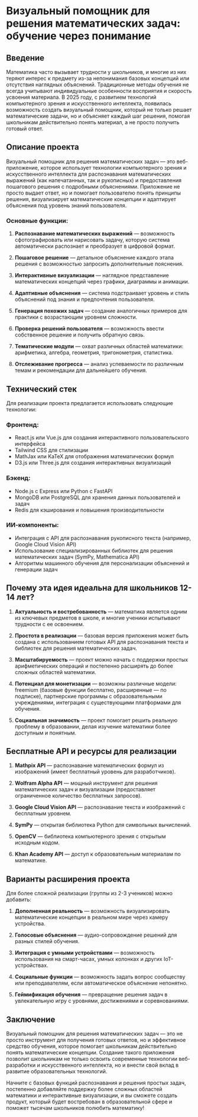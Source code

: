 # Визуальный помощник для решения математических задач: обучение через понимание

## Введение

Математика часто вызывает трудности у школьников, и многие из них теряют интерес к предмету из-за непонимания базовых концепций или отсутствия наглядных объяснений. Традиционные методы обучения не всегда учитывают индивидуальные особенности восприятия и скорость усвоения материала. В 2025 году, с развитием технологий компьютерного зрения и искусственного интеллекта, появилась возможность создать визуальный помощник, который не только решает математические задачи, но и объясняет каждый шаг решения, помогая школьникам действительно понять материал, а не просто получить готовый ответ.

## Описание проекта

Визуальный помощник для решения математических задач — это веб-приложение, которое использует технологии компьютерного зрения и искусственного интеллекта для распознавания математических выражений (как напечатанных, так и рукописных) и предоставления пошагового решения с подробными объяснениями. Приложение не просто выдает ответ, но и помогает пользователю понять принципы решения, визуализирует математические концепции и адаптирует объяснения под уровень знаний пользователя.

### Основные функции:

1. **Распознавание математических выражений** — возможность сфотографировать или нарисовать задачу, которую система автоматически распознает и преобразует в цифровой формат.

2. **Пошаговое решение** — детальное объяснение каждого этапа решения с возможностью запросить дополнительные пояснения.

3. **Интерактивные визуализации** — наглядное представление математических концепций через графики, диаграммы и анимации.

4. **Адаптивные объяснения** — система подстраивает уровень и стиль объяснений под знания и предпочтения пользователя.

5. **Генерация похожих задач** — создание аналогичных примеров для практики с возрастающим уровнем сложности.

6. **Проверка решений пользователя** — возможность ввести собственное решение и получить обратную связь.

7. **Тематические модули** — охват различных областей математики: арифметика, алгебра, геометрия, тригонометрия, статистика.

8. **Отслеживание прогресса** — анализ успеваемости по различным темам и рекомендации для дальнейшего обучения.

## Технический стек

Для реализации проекта предлагается использовать следующие технологии:

### Фронтенд:
- React.js или Vue.js для создания интерактивного пользовательского интерфейса
- Tailwind CSS для стилизации
- MathJax или KaTeX для отображения математических формул
- D3.js или Three.js для создания интерактивных визуализаций

### Бэкенд:
- Node.js с Express или Python с FastAPI
- MongoDB или PostgreSQL для хранения данных пользователей и задач
- Redis для кэширования и повышения производительности

### ИИ-компоненты:
- Интеграция с API для распознавания рукописного текста (например, Google Cloud Vision API)
- Использование специализированных библиотек для решения математических задач (SymPy, Mathematica API)
- Алгоритмы машинного обучения для персонализации объяснений и генерации задач

## Почему эта идея идеальна для школьников 12-14 лет?

1. **Актуальность и востребованность** — математика является одним из ключевых предметов в школе, и многие ученики испытывают трудности с ее освоением.

2. **Простота в реализации** — базовая версия приложения может быть создана с использованием готовых API для распознавания текста и библиотек для решения математических задач.

3. **Масштабируемость** — проект можно начать с поддержки простых арифметических операций и постепенно расширять до более сложных областей математики.

4. **Потенциал для монетизации** — возможны различные модели: freemium (базовые функции бесплатно, расширенные — по подписке), партнерские программы с образовательными учреждениями, интеграция с существующими платформами для обучения.

5. **Социальная значимость** — проект помогает решить реальную проблему в образовании, делая изучение математики более доступным и понятным.

## Бесплатные API и ресурсы для реализации

1. **Mathpix API** — распознавание математических формул из изображений (имеет бесплатный уровень для разработчиков).

2. **Wolfram Alpha API** — мощный инструмент для решения математических задач и визуализации (предоставляет ограниченное количество бесплатных запросов).

3. **Google Cloud Vision API** — распознавание текста и изображений с бесплатным уровнем.

4. **SymPy** — открытая библиотека Python для символьных вычислений.

5. **OpenCV** — библиотека компьютерного зрения с открытым исходным кодом.

6. **Khan Academy API** — доступ к образовательным материалам по математике.

## Варианты расширения проекта

Для более сложной реализации (группы из 2-3 учеников) можно добавить:

1. **Дополненная реальность** — возможность визуализировать математические концепции в реальном мире через камеру устройства.

2. **Голосовые объяснения** — аудио-сопровождение решений для разных стилей обучения.

3. **Интеграция с умными устройствами** — возможность использования на смарт-часах, умных колонках и других IoT-устройствах.

4. **Социальные функции** — возможность задать вопрос сообществу или преподавателям, если автоматическое объяснение непонятно.

5. **Геймификация обучения** — превращение решения задач в увлекательную игру с уровнями, достижениями и соревнованиями.

## Заключение

Визуальный помощник для решения математических задач — это не просто инструмент для получения готовых ответов, но и эффективное средство обучения, которое помогает школьникам действительно понять математические концепции. Создание такого приложения позволит школьникам не только освоить современные технологии веб-разработки и искусственного интеллекта, но и внести свой вклад в развитие образовательных технологий.

Начните с базовых функций распознавания и решения простых задач, постепенно добавляйте поддержку более сложных областей математики и интерактивные визуализации, и вы сможете создать продукт, который будет востребован в образовательной сфере и поможет тысячам школьников полюбить математику!
